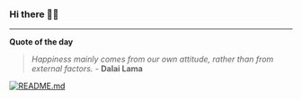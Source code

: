 ### Hi there 👋🏻


---

**Quote of the day**

> *Happiness mainly comes from our own attitude, rather than from external factors.* - **Dalai Lama** 

[![README.md](https://github.com/marcolovazzano/marcolovazzano/actions/workflows/readme.yml/badge.svg?branch=main)](https://github.com/marcolovazzano/marcolovazzano/actions/workflows/readme.yml)
